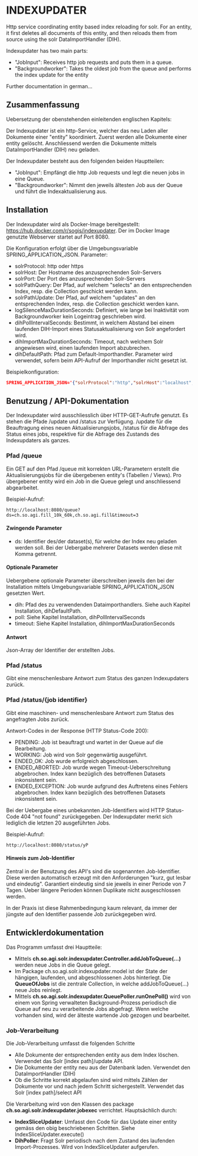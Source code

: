# INDEXUPDATER

Http service coordinating entity based index reloading for solr. For an entity, it first deletes all documents of this entity, and then reloads them from source using the solr DataImportHandler (DIH).

Indexupdater has two main parts:
* "JobInput": Receives http job requests and puts them in a queue.
* "Backgroundworker": Takes the oldest job from the queue and performs the index update for the entity

Further documentation in german...

## Zusammenfassung

Uebersetzung der obenstehenden einleitenden englischen Kapitels:

Der Indexupdater ist ein http-Service, welcher das neu Laden aller Dokumente einer "entity" koordiniert. Zuerst werden alle Dokumente einer entity gelöscht. Anschliessend werden die Dokumente mittels DataImportHandler (DIH) neu geladen. 

Der Indexupdater besteht aus den folgenden beiden Hauptteilen:
* "JobInput": Empfängt die http Job requests und legt die neuen jobs in eine Queue.
* "Backgroundworker": Nimmt den jeweils ältesten Job aus der Queue und führt die Indexaktualisierung aus.

## Installation

Der Indexupdater wird als Docker-Image bereitgestellt: https://hub.docker.com/r/sogis/indexupdater. Der im Docker Image genutzte Webserver startet auf Port 8080. 

Die Konfiguration erfolgt über die Umgebungsvariable SPRING\_APPLICATION\_JSON. Parameter:
* solrProtocol: http oder https
* solrHost: Der Hostname des anzusprechenden Solr-Servers
* solrPort: Der Port des anzusprechenden Solr-Servers
* solrPathQuery: Der Pfad, auf welchem "selects" an den entsprechenden Index, resp. die Collection geschickt werden kann.
* solrPathUpdate: Der Pfad, auf welchem "updates" an den entsprechenden Index, resp. die Collection geschickt werden kann.
* logSilenceMaxDurationSeconds: Definiert, wie lange bei Inaktivität vom Backgroundworker kein Logeintrag geschrieben wird.
* dihPollIntervalSeconds: Bestimmt, in welchem Abstand bei einem laufenden DIH-Import eines Statusaktualisierung von Solr angefordert wird.
* dihImportMaxDurationSeconds: Timeout, nach welchem Solr angewiesen wird, einen laufenden Import abzubrechen.
* dihDefaultPath: Pfad zum Default-Importhandler. Parameter wird verwendet, sofern beim API-Aufruf der Importhandler nicht gesetzt ist.

Beispielkonfiguration:

```json
SPRING_APPLICATION_JSON='{"solrProtocol":"http","solrHost":"localhost","solrPort":8983,"solrPathQuery":"solr/gdi/select","solrPathUpdate":"solr/gdi/update","logSilenceMaxDurationSeconds":5,"dihPollIntervalSeconds":2,"dihImportMaxDurationSeconds":120,"dihDefaultPath":"solr/gdi/dih"}'
```

## Benutzung / API-Dokumentation

Der Indexupdater wird ausschliesslich über HTTP-GET-Aufrufe genutzt. Es stehen die Pfade /update und /status zur Verfügung. /update für die Beauftragung eines neuen Aktualisierungsjobs, /status für die Abfrage des Status eines jobs, respektive für die Abfrage des Zustands des Indexupdaters als ganzes.

### Pfad /queue

Ein GET auf den Pfad /queue mit korrekten URL-Parametern erstellt die Aktualisierungsjobs für die übergebenen entity's (Tabellen / Views). Pro übergebener entity wird ein Job in die Queue gelegt und anschliessend abgearbeitet.

Beispiel-Aufruf:

``` http
http://localhost:8080/queue?ds=ch.so.agi.fill_10k_60k,ch.so.agi.fill&timeout=3
```

#### Zwingende Parameter
* ds: Identifier des/der dataset(s), für welche der Index neu geladen werden soll. Bei der Uebergabe mehrerer Datasets werden diese mit Komma getrennt.


#### Optionale Parameter

Uebergebene optionale Parameter überschreiben jeweils den bei der Installation mittels Umgebungsvariable SPRING\_APPLICATION\_JSON gesetzten Wert.
* dih: Pfad des zu verwendenden Dataimporthandlers. Siehe auch Kapitel Installation, dihDefaultPath.
* poll: Siehe Kapitel Installation, dihPollIntervalSeconds
* timeout: Siehe Kapitel Installation, dihImportMaxDurationSeconds

#### Antwort

Json-Array der Identifier der erstellten Jobs.

### Pfad /status

Gibt eine menschenlesbare Antwort zum Status des ganzen Indexupdaters zurück.

### Pfad /status/{job identifier}

Gibt eine maschinen- und menschenlesbare Antwort zum Status des angefragten Jobs zurück.

Antwort-Codes in der Response (HTTP Status-Code 200):
* PENDING: Job ist beauftragt und wartet in der Queue auf die Bearbeitung. 
* WORKING: Job wird von Solr gegenwärtig ausgeführt.
* ENDED_OK: Job wurde erfolgreich abgeschlossen.
* ENDED_ABORTED: Job wurde wegen Timeout-Ueberschreitung abgebrochen. Index kann bezüglich des betroffenen Datasets inkonsistent sein.
* ENDED_EXCEPTION: Job wurde aufgrund des Auftretens eines Fehlers abgebrochen. Index kann bezüglich des betroffenen Datasets inkonsistent sein.

Bei der Uebergabe eines unbekannten Job-Identifiers wird HTTP Status-Code 404 "not found" zurückgegeben. Der Indexupdater merkt sich lediglich die letzten 20 ausgeführten Jobs. 

Beispiel-Aufruf:

```
http://localhost:8080/status/yP
```

#### Hinweis zum Job-Identifier

Zentral in der Benutzung des API's sind die sogenannten Job-Identifier. Diese werden automatisch erzeugt mit den Anforderungen "kurz, gut lesbar und eindeutig". Garantiert eindeutig sind sie jeweils in einer Periode von 7 Tagen. Ueber längere Perioden können Duplikate nicht ausgeschlossen werden.

In der Praxis ist diese Rahmenbedingung kaum relevant, da immer der jüngste auf den Identifier passende Job zurückgegeben wird. 

## Entwicklerdokumentation

Das Programm umfasst drei Hauptteile:
* Mittels **ch.so.agi.solr.indexupdater.Controller.addJobToQueue(...)** werden neue Jobs in die Queue gelegt.
* Im Package ch.so.agi.solr.indexupdater.model ist der State der hängigen, laufenden, und abgeschlossenen Jobs hinterlegt. Die **QueueOfJobs** ist die zentrale Collection, in welche addJobToQueue(...) neue Jobs reinlegt.
* Mittels **ch.so.agi.solr.indexupdater.QueuePoller.runOnePoll()** wird von einem von Spring verwalteten Background-Prozess periodisch die Queue auf neu zu verarbeitende Jobs abgefragt. Wenn welche vorhanden sind, wird der älteste wartende Job gezogen und bearbeitet.

### Job-Verarbeitung

Die Job-Verarbeitung umfasst die folgenden Schritte
* Alle Dokumente der entsprechenden entity aus dem Index löschen. Verwendet das Solr [index path]/update API.
* Die Dokumente der entity neu aus der Datenbank laden. Verwendet den DataImportHandler (DIH)
* Ob die Schritte korrekt abgelaufen sind wird mittels Zählen der Dokumente vor und nach jedem Schritt sichergestellt. Verwendet das Solr [index path]/select API

Die Verarbeitung wird von den Klassen des package **ch.so.agi.solr.indexupdater.jobexec** verrichtet. Hauptsächlich durch:
* **IndexSliceUpdater**: Umfasst den Code für das Update einer entity gemäss den obig beschriebenen Schritten. Siehe IndexSliceUpdater.execute()
* **DihPoller**: Fragt Solr periodisch nach dem Zustand des laufenden Import-Prozesses. Wird von IndexSliceUpdater aufgerufen.





